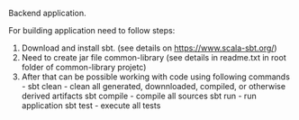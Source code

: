 Backend application.

For building application need to follow steps:

1. Download and install sbt. (see details on https://www.scala-sbt.org/)
2. Need to create jar file common-library (see details in readme.txt in root folder of common-library projetc)
3. After that can be possible working with code using following commands -
    sbt clean     - clean all generated, downnloaded, compiled, or otherwise derived artifacts 
    sbt compile   - compile all sources
    sbt run       - run application
    sbt test      - execute all tests
